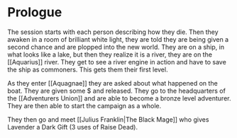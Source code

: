 # Prologue

The session starts with each person describing how they die. Then they awaken in a room of brilliant white light, they are told they are being given a second chance and are plopped into the new world. They are on a ship, in what looks like a lake, but then they realize it is a river, they are on the [[Aquarius]] river. They get to see a river engine in action and have to save the ship as commoners. This gets them their first level.

As they enter [[Aquagnae]] they are asked about what happened on the boat.  They are given some $ and released. They go to the headquarters of the [[Adventurers Union]] and are able to become a bronze level adventurer. They are then able to start the campaign as a whole.

They then go and meet [[Julius Franklin|The Black Mage]] who gives Lavender a Dark Gift (3 uses of Raise Dead).
